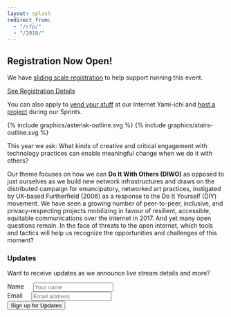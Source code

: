 ```yaml
---
layout: splash
redirect_from:
  - "/cfp/"
  - "/2018/"
---
```


<div class="row">
  <h2>Registration Now Open!</h2>
  <p>We have <a href="/conference/#registration">sliding scale registration</a> to help support running this event.
  </p>
  <p>
    <a class="button button-primary compact" href="/conference/#registration">See Registration Details</a>
  </p>
  <p>You can also apply to <a href="/yami-ichi/">vend your stuff</a> at our Internet Yami-ichi and <a href="/sprints/">host a project</a> during our Sprints.
  </p>

</div>

{% include graphics/asterisk-outline.svg %}
{% include graphics/stairs-outline.svg %}

This year we ask: What kinds of creative and critical engagement with technology practices can enable meaningful change when we do it with others?

Our theme focuses on how we can **Do It With Others (DIWO)** as opposed to just ourselves as we build new network infrastructures and draws on the distributed campaign for emancipatory, networked art practices, instigated by UK-based Furtherfield (2006) as a response to the Do It Yourself (DIY) movement. We have seen a growing number of peer-to-peer, inclusive, and privacy-respecting projects mobilizing in favour of resilient, accessible, equitable communications over the internet in 2017. And yet many open questions remain. In the face of threats to the open internet, which tools and tactics will help us recognize the opportunities and challenges of this moment?

### Updates

Want to receive updates as we announce live stream details and more?

<form action="https://formspree.io/orga@ournetworks.ca" method="POST">
  <div class="row form-group">
    <div class="four columns">
      <label for="name">Name</label>
      <input type="text" id="name" class="input-text" name="name" placeholder="Your name">
    </div>
    <div class="four columns">
      <label for="email">Email</label>
      <input type="email" id="email" class="input-text" name="_replyto" placeholder="Email address" aria-required="true" required>
    </div>
  </div>
  <input type="submit" name="submit" value="Sign up for Updates" class="button button-primary">
  <input type="hidden" name="_format" value="plain">
  <input type="hidden" name="_subject" value="New SoON Sign Up">
  <input type="hidden" name="_next" value="//ournetworks.ca/?signup=confirmed">
</form>
